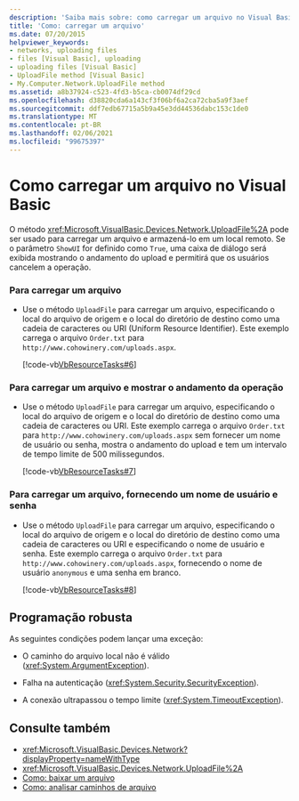 ```yaml
---
description: 'Saiba mais sobre: como carregar um arquivo no Visual Basic'
title: 'Como: carregar um arquivo'
ms.date: 07/20/2015
helpviewer_keywords:
- networks, uploading files
- files [Visual Basic], uploading
- uploading files [Visual Basic]
- UploadFile method [Visual Basic]
- My.Computer.Network.UploadFile method
ms.assetid: a8b37924-c523-4fd3-b5ca-cb0074df29cd
ms.openlocfilehash: d38820cda6a143cf3f06bf6a2ca72cba5a9f3aef
ms.sourcegitcommit: ddf7edb67715a5b9a45e3dd44536dabc153c1de0
ms.translationtype: MT
ms.contentlocale: pt-BR
ms.lasthandoff: 02/06/2021
ms.locfileid: "99675397"
---
```

# <a name="how-to-upload-a-file-in-visual-basic"></a>Como carregar um arquivo no Visual Basic

O método <xref:Microsoft.VisualBasic.Devices.Network.UploadFile%2A> pode ser usado para carregar um arquivo e armazená-lo em um local remoto. Se o parâmetro `ShowUI` for definido como `True`, uma caixa de diálogo será exibida mostrando o andamento do upload e permitirá que os usuários cancelem a operação.  
  
### <a name="to-upload-a-file"></a>Para carregar um arquivo  
  
- Use o método `UploadFile` para carregar um arquivo, especificando o local do arquivo de origem e o local do diretório de destino como uma cadeia de caracteres ou URI (Uniform Resource Identifier). Este exemplo carrega o arquivo `Order.txt` para `http://www.cohowinery.com/uploads.aspx`.  
  
     [!code-vb[VbResourceTasks#6](~/samples/snippets/visualbasic/VS_Snippets_VBCSharp/VbResourceTasks/VB/Class1.vb#6)]  
  
### <a name="to-upload-a-file-and-show-the-progress-of-the-operation"></a>Para carregar um arquivo e mostrar o andamento da operação  
  
- Use o método `UploadFile` para carregar um arquivo, especificando o local do arquivo de origem e o local do diretório de destino como uma cadeia de caracteres ou URI. Este exemplo carrega o arquivo `Order.txt` para `http://www.cohowinery.com/uploads.aspx` sem fornecer um nome de usuário ou senha, mostra o andamento do upload e tem um intervalo de tempo limite de 500 milissegundos.  
  
     [!code-vb[VbResourceTasks#7](~/samples/snippets/visualbasic/VS_Snippets_VBCSharp/VbResourceTasks/VB/Class1.vb#7)]  
  
### <a name="to-upload-a-file-supplying-a-user-name-and-password"></a>Para carregar um arquivo, fornecendo um nome de usuário e senha  
  
- Use o método `UploadFile` para carregar um arquivo, especificando o local do arquivo de origem e o local do diretório de destino como uma cadeia de caracteres ou URI e especificando o nome de usuário e senha. Este exemplo carrega o arquivo `Order.txt` para `http://www.cohowinery.com/uploads.aspx`, fornecendo o nome de usuário `anonymous` e uma senha em branco.  
  
     [!code-vb[VbResourceTasks#8](~/samples/snippets/visualbasic/VS_Snippets_VBCSharp/VbResourceTasks/VB/Class1.vb#8)]  
  
## <a name="robust-programming"></a>Programação robusta  

 As seguintes condições podem lançar uma exceção:  
  
- O caminho do arquivo local não é válido (<xref:System.ArgumentException>).  
  
- Falha na autenticação (<xref:System.Security.SecurityException>).  
  
- A conexão ultrapassou o tempo limite (<xref:System.TimeoutException>).  
  
## <a name="see-also"></a>Consulte também

- <xref:Microsoft.VisualBasic.Devices.Network?displayProperty=nameWithType>
- <xref:Microsoft.VisualBasic.Devices.Network.UploadFile%2A>
- [Como: baixar um arquivo](how-to-download-a-file.md)
- [Como: analisar caminhos de arquivo](../drives-directories-files/how-to-parse-file-paths.md)
